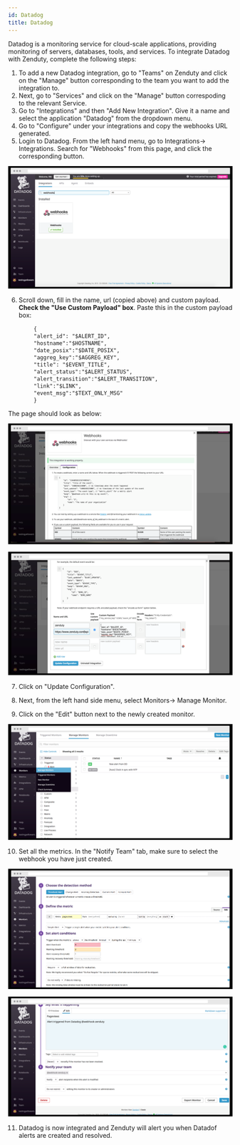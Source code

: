 ```yaml
---
id: Datadog
title: Datadog
---
```

Datadog is a monitoring service for cloud-scale applications, providing monitoring of servers, databases, tools, and services. To integrate Datadog with Zenduty, complete the following steps:

1. To add a new Datadog integration, go to "Teams" on Zenduty and click on the "Manage" button corresponding to the team you want to add the integration to.
2. Next, go to "Services" and click on the "Manage" button correspoding to the relevant Service.
3. Go to "Integrations" and then "Add New Integration". Give it a name and select the application "Datadog" from the dropdown menu.
4. Go to "Configure" under your integrations and copy the webhooks URL generated. 
5. Login to Datadog. From the left hand menu, go to Integrations-> Integrations. Search for "Webhooks" from this page, and click the corresponding button.

![](/img/Integrations/Datadog/Webhooks1.png)

6. Scroll down, fill in the name, url (copied above) and custom payload. **Check the "Use Custom Payload" box**.
Paste this in the custom payload box:
```
		{
		"alert_id": "$ALERT_ID",
		"hostname":"$HOSTNAME",
		"date_posix":"$DATE_POSIX",
		"aggreg_key":"$AGGREG_KEY",
		"title": "$EVENT_TITLE", 
		"alert_status":"$ALERT_STATUS",
		"alert_transition":"$ALERT_TRANSITION",
		"link":"$LINK",
		"event_msg":"$TEXT_ONLY_MSG"
		}

```

The page should look as below:

![](/img/Integrations/Datadog/Webhooks2.png)

![](/img/Integrations/Datadog/Webhooks3.png)

7. Click on "Update Configuration".

8. Next, from the left hand side menu, select Monitors-> Manage Monitor.

9. Click on the "Edit" button next to the newly created monitor. 

![](/img/Integrations/Datadog/Monitors1.png)

10. Set all the metrics. In the "Notify Team" tab, make sure to select the webhook you have just created. 

![](/img/Integrations/Datadog/Monitors2.png)

![](/img/Integrations/Datadog/Monitors3.png)

11. Datadog is now integrated and Zenduty will alert you when Datadof alerts are created and resolved.
